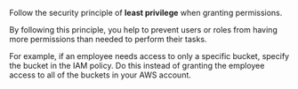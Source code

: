 Follow the security principle of **least privilege** when granting permissions. 

By following this principle, you help to prevent users or roles from having more permissions than needed to perform their tasks. 

For example, if an employee needs access to only a specific bucket, specify the bucket in the IAM policy. Do this instead of granting the employee access to all of the buckets in your AWS account.